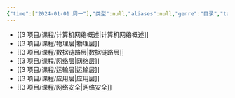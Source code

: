 ```yaml
---
{"time":["2024-01-01 周一"],"类型":null,"aliases":null,"genre":"目录","tags":["课程/专业必修课"],"key":"课程","dg-publish":true,"permalink":"/3 项目/课程/数据通信和计算机网络/","dgPassFrontmatter":true,"noteIcon":"","created":"2024-01-01T20:39:16.230+08:00","updated":"2024-01-06T02:05:58.000+08:00"}
---
```


- [[3 项目/课程/计算机网络概述\|计算机网络概述]]
- [[3 项目/课程/物理层\|物理层]]
- [[3 项目/课程/数据链路层\|数据链路层]]
- [[3 项目/课程/网络层\|网络层]]
- [[3 项目/课程/运输层\|运输层]]
- [[3 项目/课程/应用层\|应用层]]
- [[3 项目/课程/网络安全\|网络安全]]

